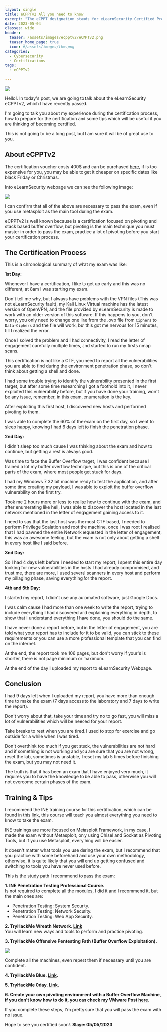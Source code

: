 ```yaml
---
layout: single
title: eCPPTv2 All you need to know
excerpt: "The eCPPT designation stands for eLearnSecurity Certified Professional Penetration Tester. eCPPT is a 100% practical and highly respected Ethical Hacking and Penetration Testing Professional certification counting certified professional in all the seven continents."
date: 2023-05-04
classes: wide
header:
  teaser: /assets/images/ecpptv2/eCPPTv2.png
  teaser_home_page: true
  icon: #/assets/images/thm.png
categories:
  - Cybersecurity
  - Certifications
tags:
  - eCPPTv2
  
---
```


![](/assets/images/ecpptv2/Banner.png)

Hello!. In today's post, we are going to talk about the eLearnSecurity eCPPTv2, which I have recently passed. 

I'm going to talk you about my experience during the certification process, how to prepare for the certification and some tips which will be useful if you are thinking of becoming certified.

This is not going to be a long post, but I am sure it will be of great use to you. 


## About eCPPTv2

The certification voucher costs 400$ and can be purchased [here](https://elearnsecurity.com/product/ecpptv2-certification/), if is too expensive for you, you may be able to get it cheaper on specific dates like black Friday or Christmas.

Into eLearnSecurity webpage we can see the following image:

![](/assets/images/ecpptv2/skills.png)

I can confirm that all of the above are necessary to pass the exam, even if you use metasploit as the main tool during the exam.

eCPPTv2 is well known because is a certification focused on pivoting and stack based buffer overflow, but pivoting is the main technique you must master in order to pass the exam, practice a lot of pivoting before you start your certification process.

## The Certification Process

This is a chronological summary of what my exam was like:

**1st Day:**

Whenever I have a certification, I like to get up early and this was no different, at 8am I was starting my exam.

Don't tell me why, but I always have problems with the VPN files (This was not eLearnSecurity fault), my Kali Linux Virtual machine has the latest version of OpenVPN, and the file provided by eLearnSecurity is made to work with an older version of this software. If this happens to you, don't worry, you only need to change one line from the .ovp file from `Ciphers` to `Data-Ciphers` and the file will work, but this got me nervous for 15 minutes, till I realized the error. 

Once I solved the problem and I had connectivity, I read the letter of engagement carefully multiple times, and started to run my firsts nmap scans. 

This certification is not like a CTF, you need to report all the vulnerabilities you are able to find during the environment penetration phase, so don't think about getting a shell and done. 

I had some trouble trying to identify the vulnerability presented  in the first target, but after some time researching  I got a foothold into it, I never exploited this vulnerability before, but if you have done your training, won't be any issue, remember, in this exam, enumeration is the key.

After exploiting this first host, I discovered new hosts and performed pivoting to them.

I was able to complete the 60% of the exam on the first day, so I went to sleep happy, knowing I had 6 days left to finish the penetration phase.

**2nd Day:**

I didn't sleep too much cause I was thinking about the exam and how to continue, but getting a rest is always good.

Was time to face the Buffer Overflow target, I was confident because I trained a lot my buffer overflow technique, but this is one of the critical parts of the exam, where most people get stuck for days.

I had my Windows 7 32 bit machine ready to test the application, and after some time creating my payload, I was able to exploit the buffer overflow vulnerability on the first try.

Took me 2 hours more or less to realise how to continue with the exam, and after enumerating like hell, I was able to discover the host located in the last network mentioned in the letter of engagement gaining access to it.

I need to say that the last host was the most CTF based, I needed to perform Privilege Scalation and root the machine, once I was root I realised that I had pawned the entire Network requested in the letter of engagement, this was an awesome feeling, but the exam is not only about getting a shell in every host like I said before.

**3nd Day:**

So I had 4 days left before I needed to start my report, I spent this entire day looking for new vulnerabilities in the hosts I had already compromised, and trust me, there are more, I used several scanners in every host and perform my pillaging phase, saving everything for the report.


**4th and 5th Day:**

I started my report, I didn't use any automated software, just Google Docs.

I was calm cause I had more than one week to write the report, trying to include everything I had discovered and explaining everything in depth, to show that I understand everything I have done, you should do the same.

I have never done a report before, but in the letter of engagement, you are told what your report has to include for it to be valid, you can stick to these requirements or you can use a more professional template that you can find on the internet.

At the end, the report took me 106 pages, but don't worry if your's is shorter, there is not page minimum or maximum.

At the end of the day I uploaded my report to eLearnSecurity Webpage.

## Conclusion

I had 9 days left when I uploaded my report, you have more than enough time to make the exam (7 days access to the laboratory and 7 days to write the report).

Don't worry about that, take your time and try no to go fast, you will miss a lot of vulnerabilities which will be needed for your report.

Take breaks to rest when you are tired, I used to stop for exercise and go outside for a while when I was tired.

Don't overthink too much if you get stuck, the vulnerabilities are not hard and if something is not working and you are sure that you are not wrong, reset the lab, sometimes is unstable, I reset my lab 5 times before finishing the exam, but you may not need it.

The truth is that it has been an exam that I have enjoyed very much, it requires you to have the knowledge to be able to pass, otherwise you will not overcome certain phases of the exam.

## Training & Tips

I recommend the INE training course for this certification, which can be found in this [link](https://my.ine.com/CyberSecurity/learning-paths/9a29e89e-1327-4fe8-a201-031780263fa9/penetration-testing-professional), this course will teach you almost everything you need to know to take the exam.

INE trainings are more focused on Metasploit Framework, in my case, I made the exam without Metasploit, only using Chisel and Sockat as Pivoting Tools, but if you use Metasploit, everything will be easier.

It doesn't matter what tools you use during the exam, but I recommend that you practice with some beforehand and use your own methodology, otherwise, it is quite likely that you will end up getting confused and switching to tools you have never used before.

This is the study path I recommend to pass the exam:

**1. INE Penetration Testing Professional Course.**
  <br>Is not required to complete all the modules, I did it and I recommend it, but the main ones are:
  * Penetration Testing: System Security.
  * Penetration Testing: Network Security.
  * Penetration Testing: Web App Security.

**2. TryHackMe Wreath Network. [Link](https://tryhackme.com/room/wreath)**
  <br>You will learn new ways and tools to perform and practice pivoting.

**3. TryHackMe Offensive Pentesting Path (Buffer Overflow Exploitation).**

![](/assets/images/ecpptv2/buffer.png)

Complete all the machines, even repeat them if necessary until you are confident.

**4. TryHackMe Blue. [Link](https://tryhackme.com/room/blue).**

**5. TryHackMe 0day. [Link](https://tryhackme.com/room/0day).**

**6. Create your own pivoting environment with a Buffer Overflow Machine, if you don't know how to do it, you can check my VMware Post [here](https://slayer0x.github.io/vmware-networks/).**

If you complete these steps, I'm pretty sure that you will pass the exam with no issue.

Hope to see you certified soon!. **Slayer 05/05/2023**